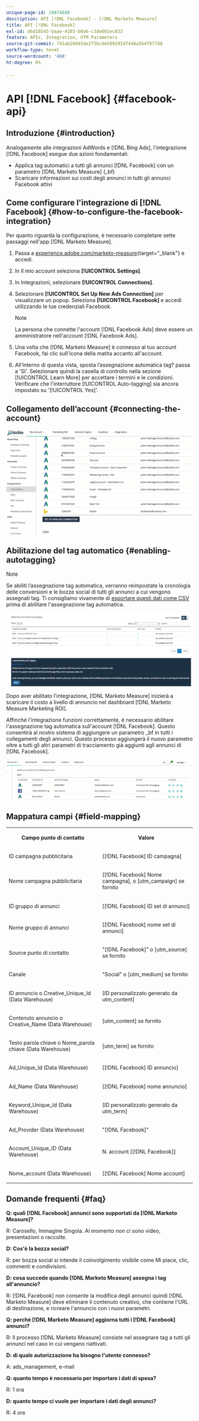 ```yaml
---
unique-page-id: 18874680
description: API [!DNL Facebook] - [!DNL Marketo Measure]
title: API [!DNL Facebook]
exl-id: d6d18545-baae-4103-b0a6-c3de681ec833
feature: APIs, Integration, UTM Parameters
source-git-commit: 741ab20845de2f3bcde589291d7446a5b4f877d8
workflow-type: tm+mt
source-wordcount: '468'
ht-degree: 0%

---
```


# API [!DNL Facebook] {#facebook-api}

## Introduzione {#introduction}

Analogamente alle integrazioni AdWords e [!DNL Bing Ads], l&#39;integrazione [!DNL Facebook] esegue due azioni fondamentali:

* Applica tag automatici a tutti gli annunci [!DNL Facebook] con un parametro [!DNL Marketo Measure] (_bf)
* Scaricare informazioni sui costi degli annunci in tutti gli annunci Facebook attivi

## Come configurare l&#39;integrazione di [!DNL Facebook] {#how-to-configure-the-facebook-integration}

Per quanto riguarda la configurazione, è necessario completare sette passaggi nell&#39;app [!DNL Marketo Measure].

1. Passa a [experience.adobe.com/marketo-measure](https://experience.adobe.com/marketo-measure){target="_blank"} e accedi.
1. In Il mio account seleziona **[!UICONTROL Settings]**.
1. In Integrazioni, selezionare **[!UICONTROL Connections]**.
1. Selezionare **[!UICONTROL Set Up New Ads Connection]** per visualizzare un popup. Seleziona **[!UICONTROL Facebook]** e accedi utilizzando le tue credenziali Facebook.

   >[!NOTE]
   >
   >La persona che connette l&#39;account [!DNL Facebook Ads] deve essere un amministratore nell&#39;account [!DNL Facebook Ads].

1. Una volta che [!DNL Marketo Measure] è connesso al tuo account Facebook, fai clic sull&#39;icona della matita accanto all&#39;account.
1. All’interno di questa vista, sposta l’assegnazione automatica tag? passa a &#39;Sì&#39;. Selezionare quindi la casella di controllo nella sezione [!UICONTROL Learn More] per accettare i termini e le condizioni. Verificare che l&#39;interruttore [!UICONTROL Auto-tagging] sia ancora impostato su &#39;[!UICONTROL Yes]&#39;.

## Collegamento dell’account {#connecting-the-account}

![](assets/1.gif)

## Abilitazione del tag automatico {#enabling-autotagging}

>[!NOTE]
>
>Se abiliti l’assegnazione tag automatica, verranno reimpostate la cronologia delle conversioni e le bozze social di tutti gli annunci a cui vengono assegnati tag. Ti consigliamo vivamente di [esportare questi dati come CSV](https://www.facebook.com/business/help/205067636197240) prima di abilitare l&#39;assegnazione tag automatica.

![](assets/2-2.png)

Dopo aver abilitato l&#39;integrazione, [!DNL Marketo Measure] inizierà a scaricare il costo a livello di annuncio nel dashboard [!DNL Marketo Measure Marketing ROI].

Affinché l&#39;integrazione funzioni correttamente, è necessario abilitare l&#39;assegnazione tag automatica sull&#39;account [!DNL Facebook]. Questo consentirà al nostro sistema di aggiungere un parametro _bf in tutti i collegamenti degli annunci. Questo processo aggiungerà il nuovo parametro oltre a tutti gli altri parametri di tracciamento già aggiunti agli annunci di [!DNL Facebook].

![](assets/3.gif)

## Mappatura campi {#field-mapping}

<table> 
 <colgroup> 
  <col> 
  <col> 
 </colgroup> 
 <tbody> 
  <tr> 
   <th><p><strong>Campo punto di contatto</strong></p></th> 
   <th><p><strong>Valore</strong></p></th> 
  </tr> 
  <tr> 
   <td><p>ID campagna pubblicitaria</p></td> 
   <td><p>[[!DNL Facebook] ID campagna]</p></td> 
  </tr> 
  <tr> 
   <td><p>Nome campagna pubblicitaria </p></td> 
   <td><p>[[!DNL Facebook] Nome campagna], o [utm_campaign] se fornito</p></td> 
  </tr> 
  <tr> 
   <td><p>ID gruppo di annunci</p></td> 
   <td><p>[[!DNL Facebook] ID set di annunci]</p></td> 
  </tr> 
  <tr> 
   <td><p>Nome gruppo di annunci</p></td> 
   <td><p>[[!DNL Facebook] nome set di annunci]</p></td> 
  </tr> 
  <tr> 
   <td><p>Source punto di contatto</p></td> 
   <td><p>"[!DNL Facebook]" o [utm_source] se fornito</p></td> 
  </tr> 
  <tr> 
   <td><p>Canale</p></td> 
   <td><p>"Social" o [utm_medium] se fornito</p></td> 
  </tr> 
  <tr> 
   <td><p>ID annuncio o Creative_Unique_Id (Data Warehouse)</p></td> 
   <td><p>[ID personalizzato generato da utm_content]</p></td> 
  </tr> 
  <tr> 
   <td><p>Contenuto annuncio o Creative_Name (Data Warehouse)</p></td> 
   <td><p>[utm_content] se fornito</p></td> 
  </tr> 
  <tr> 
   <td><p>Testo parola chiave o Nome_parola chiave (Data Warehouse)</p></td> 
   <td><p>[utm_term] se fornito</p></td> 
  </tr> 
  <tr> 
   <td><p>Ad_Unique_Id (Data Warehouse)</p></td> 
   <td><p>[[!DNL Facebook] ID annuncio]</p></td> 
  </tr> 
  <tr> 
   <td><p>Ad_Name (Data Warehouse)</p></td> 
   <td><p>[[!DNL Facebook] nome annuncio]</p></td> 
  </tr> 
  <tr> 
   <td><p>Keyword_Unique_Id (Data Warehouse)</p></td> 
   <td><p>[ID personalizzato generato da utm_term]</p></td> 
  </tr> 
  <tr> 
   <td><p>Ad_Provider (Data Warehouse)</p></td> 
   <td><p>"[!DNL Facebook]"</p></td> 
  </tr> 
  <tr> 
   <td><p>Account_Unique_ID (Data Warehouse)</p></td> 
   <td><p>N. account [[!DNL Facebook]]</p></td> 
  </tr> 
  <tr> 
   <td><p>Nome_account (Data Warehouse)</p></td> 
   <td><p>[[!DNL Facebook] Nome account]</p></td> 
  </tr> 
 </tbody> 
</table>

## Domande frequenti {#faq}

**Q: quali [!DNL Facebook] annunci sono supportati da [!DNL Marketo Measure]?**

R: Carosello, Immagine Singola. Al momento non ci sono video, presentazioni o raccolte.

**D: Cos&#39;è la bozza social?**

R: per bozza social si intende il coinvolgimento visibile come Mi piace, clic, commenti e condivisioni.

**D: cosa succede quando [!DNL Marketo Measure] assegna i tag all&#39;annuncio?**

R: [!DNL Facebook] non consente la modifica degli annunci quindi [!DNL Marketo Measure] deve eliminare il contenuto creativo, che contiene l&#39;URL di destinazione, e ricreare l&#39;annuncio con i nuovi parametri.

**Q: perché [!DNL Marketo Measure] aggiorna tutti i [!DNL Facebook] annunci?**

R: Il processo [!DNL Marketo Measure] consiste nel assegnare tag a tutti gli annunci nel caso in cui vengano riattivati.

**D: di quale autorizzazione ha bisogno l&#39;utente connesso?**

A: ads_management, e-mail

**Q: quanto tempo è necessario per importare i dati di spesa?**

R: 1 ora

**D: quanto tempo ci vuole per importare i dati degli annunci?**

R: 4 ore

